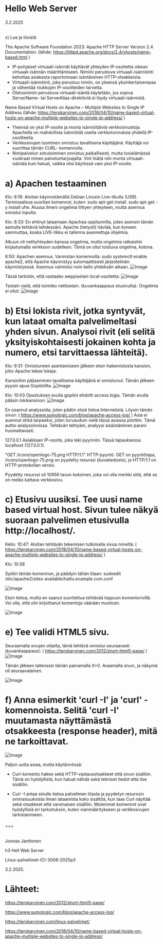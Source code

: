Hello Web Server
===
###### 3.2.2025

x) Lue ja tiivistä

The Apache Software Foundation 2023: Apache HTTP Server Version 2.4 Documentation: (lähde: https://httpd.apache.org/docs/2.4/vhosts/name-based.html )
- IP-pohjaiset virtuaali-isännät käyttävät yhteyden IP-osoitetta oikean virtuaali-isännän määrittämiseen. Nimiini perustuva virtuaali-isännöinti kehottaa asiakasta raportoimaan
  isäntänimen HTTP-otsakkeista.
- Virtuaali-isännöinti, joka perustuu nimiin, on yleensä yksinkertaisempaa ja vähentää niukkojen IP-osoitteiden tarvetta.
- Oletusnimiin perustuva virtuaali-isäntä käytetään, jos sopiva ServerName- tai ServerAlias-direktiiviä ei löydy virtuaali-isännistä.

Name Based Virtual Hosts on Apache – Multiple Websites to Single IP Address (lähde: https://terokarvinen.com/2018/04/10/name-based-virtual-hosts-on-apache-multiple-websites-to-single-ip-address/ )

- Yleensä on yksi IP-osoite ja monia isännöitäiviä verkkosivustoja. Apachella on mahdollista isännöidä useita verkkotunnuksia yhdellä IP-osoitteella.
- Verkkosivujen luominen onnistuu tavallisena käyttäjänä. Käyttäjä voi suorittaa tämän CURL- komennolla.
- Nimipalvelun simuloiminen onnistuu paikallisesti, mutta tosielämässä vuokraat nimen palveluntarjoajalta. Voit lisätä niin monta virtuaali-isäntää kuin haluat, vaikka olisi käytössä vain yksi IP-osoite.


a) Apachen testaaminen
===
Klo: 8:16: Aloitan käynnistämällä Debian Linuxin Live-tikulla (USB). Terminaalissa suoritan komennot, kuten: sudo apt-get install. sudo apt-get -y install ufw. Alussa ilmeni ongelmia liittyen yhteyteen, mutta asennus onnistui lopulta.

Klo: 8:33: En ehtinyt lataamaan Apachea oppitunnilla, joten asensin tämän aamulla tehtäviä tehdessäni. Apache (tietysti) häviää, kun koneen sammuttaa, koska LIVE-tikku ei tallenna asennettuja ohjelmia. 

Alkuun oli nettiyhteyden kanssa ongelmia, mutta ongelmia ratkaistiin kirjautumalla verkkoon uudelleen. Tämä on ollut toistuva ongelma, kotona.

8:50: Apachen asennus. 
Varmistan komennolla: sudo systemctl enable apache2, että Apache käynnistyy automaattisesti järjestelmän käynnistyessä. Asennus valmistui noin kello yhdeksän aikaan.
![Image](https://github.com/user-attachments/assets/573e2bcc-c4c4-4e22-9875-e52ad4d4e5fe)

Tässä tarkistin, että vastaako weppiselain local-osoitetta:
![Image](https://github.com/user-attachments/assets/b5ef8fd7-8d44-414a-840e-8dfe46b08ef0)

Testain vielä, että toimiiko nettiselain. (kuvankaappaus etusivulta). Ongelmia ei ollut: 
![Image](https://github.com/user-attachments/assets/81ef0cba-e95a-433e-bc9a-1a901ac4f4be)


b) Etsi lokista rivit, jotka syntyvät, kun lataat omalta palvelimeltasi yhden sivun. Analysoi rivit 
(eli selitä yksityiskohtaisesti jokainen kohta ja numero, etsi tarvittaessa lähteitä).
===
Klo: 9:31:
Onnistuneen asentamiseen jälkeen etsin hakemistosta kansion, joho Apache tekee lokeja:

Kansioihin pääseminen tavallisena käyttäjänä ei onnistunut. Tämän jälkeen pyysin apua Gopilotilta.
![Image](https://github.com/user-attachments/assets/761e82ed-7d2b-46fc-a1dd-a23702479b1f)

Klo: 10:03 Opastuksen avulla gopilot ehdotti access.logia. Tämän avulla pääsin lokikansioon: 
![Image](https://github.com/user-attachments/assets/730236ae-3ebe-45dc-88fc-487082db251a)

En osannut analysoida, joten päätin etsiä tietoa Internetistä. Löysin tämän sivun: ( https://www.sumologic.com/blog/apache-access-log/ )
Asia ei auennut ehkä tarpeeksi, joten turvauduin vielä tässä asiassa pilottiin. Tämä auttoi analysoinnissa. Tehtävän tehtyäni, analyysi sisäistäminen parani huomattavasti.

127.0.0.1	Asiakkaan IP-osoite, joka teki pyynnön. Tässä tapauksessa localhost (127.0.0.1).

"GET /icons/openlogo-75.png HTTP/1.1"	HTTP-pyyntö. GET on pyyntötapa, /icons/openlogo-75.png on pyydetty resurssi (kuvatiedosto), ja HTTP/1.1 on HTTP-protokollan versio.

Pyydetty resurssi oli 10956 tavun kokoinen, joka voi olla merkki siitä, että se on melko kattava verkkosivu.



c) Etusivu uusiksi. Tee uusi name based virtual host. Sivun tulee näkyä suoraan palvelimen etusivulla http://localhost/.
===
Kello: 10:47: Aloitan tehtävän tekemisen tutkimalla sivua nimeltä: ( https://terokarvinen.com/2018/04/10/name-based-virtual-hosts-on-apache-multiple-websites-to-single-ip-address/ )

Klo: 10:58 

Syötin tämän komennon, ja päädyin tähän tilaan:  sudoedit /etc/apache2/sites-available/hattu.ecample.com.conf

![Image](https://github.com/user-attachments/assets/dd2c8313-78ca-4a07-8686-6726ebb62aad)

Etsin tietoa, mutta en saanut suoritettua tehtävää loppuun komentorivillä. Voi olla, että olin kirjoittanut komentoja väärään muotoon.

![Image](https://github.com/user-attachments/assets/3eca5386-5729-4d4f-9f2f-c7ca6994d0e4)

e) Tee validi HTML5 sivu.
===
Seuraamalla sivujen ohjeita, tämä tehtävä onnistui seuraavasti (kuvankaappaus): ( https://terokarvinen.com/2012/short-html5-page/ )
![Image](https://github.com/user-attachments/assets/62da3285-dc51-416f-9ade-af415e0df35f)

Tämän jälkeen tallenssin tämän painamalla X+0. Avaamalla sivun, ja näkymä oli seuraavalainen. 

![Image](https://github.com/user-attachments/assets/8c014cd1-bbaa-4ed6-8db0-16a6ee15dd97)

f) Anna esimerkit 'curl -I' ja 'curl' -komennoista. Selitä 'curl -I' muutamasta näyttämästä otsakkeesta (response header), mitä ne tarkoittavat.
===

![Image](https://github.com/user-attachments/assets/9b2609bc-7e9d-4f49-b533-a5a6bac4ae03)

Paljon uutta asiaa, mutta käytännössä:

- Curl-komento hakee sekä HTTP-vastausotsakkeet että sivun sisällön. Tämä on hyödyllistä, kun haluat nähdä sekä tekniset tiedot että itse sisällön.

- Curl -I antaa sinulle tietoa palvelimen tilasta ja pyydetyn resurssin ominaisuuksista ilman lataamista koko sisältöä, kun taas Curl näyttää sekä otsakkeet että varsinaisen sisällön. Molemmat komennot ovat hyödyllisiä eri tarkoituksiin, kuten vianmääritykseen ja verkkosivujen tarkistamiseen.


###### ===
Joonas Janttonen

h3 Hell Web Server

Linux-palvelimet-ICI-3008-2025p3

3.2.2025.

Lähteet:
===

https://terokarvinen.com/2012/short-html5-page/

https://www.sumologic.com/blog/apache-access-log/

https://terokarvinen.com/linux-palvelimet/

https://terokarvinen.com/2018/04/10/name-based-virtual-hosts-on-apache-multiple-websites-to-single-ip-address/ 
